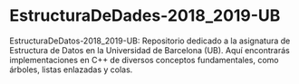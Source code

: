 # EstructuraDeDades-2018_2019-UB
EstructuraDeDatos-2018_2019-UB: Repositorio dedicado a la asignatura de Estructura de Datos en la Universidad de Barcelona (UB). Aquí encontrarás implementaciones en C++ de diversos conceptos fundamentales, como árboles, listas enlazadas y colas.
